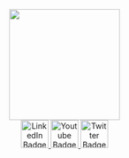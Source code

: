 <div id="header" align="center">
  <img src="https://media1.giphy.com/media/lP8xu5t2DLGG045H8F/giphy.gif" width="200"/>
</div>


<div id="badges" align="center">
  <a href="your-linkedin-URL">
    <img src="https://i.imgur.com/O43EpVb.png" alt="LinkedIn Badge" width="50"/>
  </a>
  <a href="your-youtube-URL">
    <img src="https://i.imgur.com/QTMkO4c.png" alt="Youtube Badge" width="50"/>
  </a>
  <a href="your-twitter-URL">
    <img src="https://i.imgur.com/nQmDEnB.png" alt="Twitter Badge" width="50"/>
  </a>
</div>


